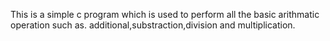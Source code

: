 This is a simple c program which is used to perform all the basic arithmatic operation such as.
additional,substraction,division and multiplication.
